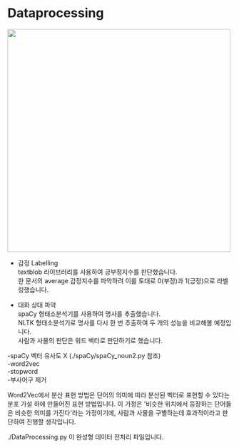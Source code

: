 # Dataprocessing
  
<img src="https://github.com/seawavve/PeekABook/blob/main/dataProcessing/labelling.png" width="500" >  
  
  + 감정 Labelling  
textblob 라이브러리를 사용하여 긍부정지수를 판단했습니다.  
한 문서의 average 감정지수를 파악하려 이를 토대로 0(부정)과 1(긍정)으로 라벨링했습니다.  
  
  + 대화 상대 파악  
 spaCy 형태소분석기를 사용하여 명사를 추출했습니다.  
 NLTK 형태소분석기로 명사를 다시 한 번 추출하여 두 개의 성능을 비교해볼 예정입니다.  
 사람과 사물의 판단은 워드 벡터로 판단하기로 했습니다.  
   
 -spaCy 벡터 유사도 X (./spaCy/spaCy_noun2.py 참조)  
 -word2vec  
 -stopword  
 -부사어구 제거  
  
 Word2Vec에서 분산 표현 방법은 단어의 의미에 따라 분산된 벡터로 표현할 수 있다는 분포 가설 하에 만들어진 표현 방법입니다. 이 가정은 '비슷한 위치에서 등장하는 단어들은 비슷한 의미를 가진다'라는 가정이기에, 사람과 사물을 구별하는데 효과적이라고 판단하여 진행할 생각입니다. 
 
 
   
   ./DataProcessing.py 이 완성형 데이터 전처리 파일입니다.

